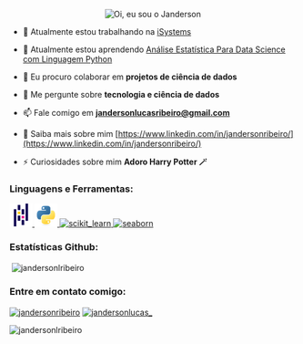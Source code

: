 <p align="center">
  <img src="https://github.com/JandersonLRibeiro/JandersonLRibeiro/blob/main/assets/GIF.gif" alt="Oi, eu sou o Janderson">
</p>

<!--
How to make the bio gif ?
💜 Thanks to [matyo91](https://github.com/matyo91)

I made my with https://codesandbox.io/s/github-profile-2ijk7
Then i recorded my screen to gif on Mac with Quicktime  and save result to [assets/github.mov](assets/github.mov)
This [GIF converter](https://ezgif.com/video-to-gif) help me to create a dedicated command that convert MOV to GIF.
Then i save result to [assets/github.gif](assets/github.gif)

E obrigado a Kizzy Terra do canal Programação Dinâmica. 
-->

- 🔭 Atualmente estou trabalhando na [iSystems](https://systems.com.br)

- 🌱 Atualmente estou aprendendo [Análise Estatística Para Data Science com Linguagem Python](https://www.datascienceacademy.com.br/course/analise-estatistica-para-data-science-com-linguagem-python)

- 👯 Eu procuro colaborar em **projetos de ciência de dados**

- 💬 Me pergunte sobre **tecnologia e ciência de dados**

- 📫 Fale comigo em **jandersonlucasribeiro@gmail.com**

- 📄 Saiba mais sobre mim [https://www.linkedin.com/in/jandersonribeiro/](https://www.linkedin.com/in/jandersonribeiro/)

- ⚡ Curiosidades sobre mim **Adoro Harry Potter 🪄**

<h3 align="left">Linguagens e Ferramentas:</h3>
<p align="left"> <a href="https://pandas.pydata.org/" target="_blank" rel="noreferrer"> <img src="https://raw.githubusercontent.com/devicons/devicon/2ae2a900d2f041da66e950e4d48052658d850630/icons/pandas/pandas-original.svg" alt="pandas" width="40" height="40"/> </a> <a href="https://www.python.org" target="_blank" rel="noreferrer"> <img src="https://raw.githubusercontent.com/devicons/devicon/master/icons/python/python-original.svg" alt="python" width="40" height="40"/> </a> <a href="https://scikit-learn.org/" target="_blank" rel="noreferrer"> <img src="https://upload.wikimedia.org/wikipedia/commons/0/05/Scikit_learn_logo_small.svg" alt="scikit_learn" width="40" height="40"/> </a> <a href="https://seaborn.pydata.org/" target="_blank" rel="noreferrer"> <img src="https://seaborn.pydata.org/_images/logo-mark-lightbg.svg" alt="seaborn" width="40" height="40"/> </a> </p>

<h3 align="left">Estatísticas Github:</h3>
<p>&nbsp;<img align="center" src="https://github-readme-stats.vercel.app/api?username=jandersonlribeiro&show_icons=true&locale=en" alt="jandersonlribeiro" /></p>

<h3 align="left">Entre em contato comigo:</h3>
<p align="left">
<a href="https://linkedin.com/in/jandersonribeiro" target="blank"><img align="center" src="https://raw.githubusercontent.com/rahuldkjain/github-profile-readme-generator/master/src/images/icons/Social/linked-in-alt.svg" alt="jandersonribeiro" height="30" width="40" /></a>
<a href="https://instagram.com/jandersonlucas_" target="blank"><img align="center" src="https://raw.githubusercontent.com/rahuldkjain/github-profile-readme-generator/master/src/images/icons/Social/instagram.svg" alt="jandersonlucas_" height="30" width="40" /></a>
</p>


<p align="left"> <img src="https://komarev.com/ghpvc/?username=jandersonlribeiro&label=Profile%20views&color=0e75b6&style=flat" alt="jandersonlribeiro" /> </p>
